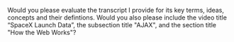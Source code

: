 Would you please evaluate the transcript I provide for its key terms, ideas, concepts and their defintions. Would you also please include the video title “SpaceX Launch Data”, the subsection title "AJAX", and the section title "How the Web Works"?
